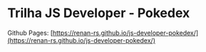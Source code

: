 # Trilha JS Developer - Pokedex

Github Pages: [https://renan-rs.github.io/js-developer-pokedex/](https://renan-rs.github.io/js-developer-pokedex/)